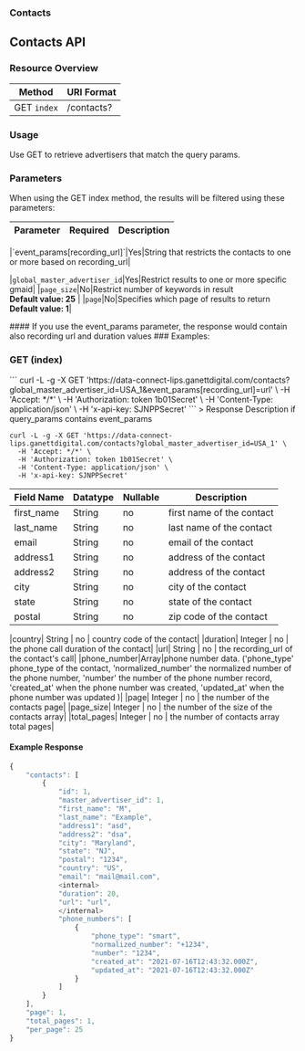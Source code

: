 ### **Contacts**
<a name="lips_contacts"></a>
## Contacts API

### Resource Overview

| Method | URI Format |
|---|---|
| GET `index` | /contacts? |

### Usage
Use GET to retrieve advertisers that match the query params.

### Parameters
When using the GET index method, the results will be filtered using these parameters:

| Parameter | Required | Description |
|---|---|---|

<internal>
|`event_params[recording_url]`|Yes|String that restricts the contacts to one or more based on recording_url|
</internal>

|`global_master_advertiser_id`|Yes|Restrict results to one or more specific gmaid|
|`page_size`|No|Restrict number of keywords in result <br><b>Default value: 25</b> |
|`page`|No|Specifies which page of results to return <br><b>Default value: 1</b>|

<internal>
#### If you use the event_params parameter, the response would contain also recording url and duration values
</internal>
### Examples:

### GET (index)
<internal>
```
curl -L -g -X GET 'https://data-connect-lips.ganettdigital.com/contacts?global_master_advertiser_id=USA_1&event_params[recording_url]=url' \
  -H 'Accept: */*' \
  -H 'Authorization: token 1b01Secret' \
  -H 'Content-Type: application/json' \
  -H 'x-api-key: SJNPPSecret'
```
> Response Description if query_params contains event_params
</internal>

```
curl -L -g -X GET 'https://data-connect-lips.ganettdigital.com/contacts?global_master_advertiser_id=USA_1' \
  -H 'Accept: */*' \
  -H 'Authorization: token 1b01Secret' \
  -H 'Content-Type: application/json' \
  -H 'x-api-key: SJNPPSecret'
```

| Field Name | Datatype | Nullable | Description |
|---|---|---|---|
|first_name| String | no | first name of the contact|
|last_name| String | no | last name of the contact|
|email| String | no | email of the contact|
|address1| String | no | address of the contact|
|address2| String | no | address of the contact|
|city| String | no | city of the contact|
|state| String | no | state of the contact|
|postal| String | no | zip code of the contact|
<internal>
|country| String | no | country code of the contact|
|duration| Integer | no | the phone call duration of the contact|
</internal>
|url| String | no | the recording_url of the contact's call|
|phone_number|Array|phone number data. ('phone_type' phone_type of the contact, 'normalized_number' the normalized number of the phone number, 'number' the number of the phone number record, 'created_at' when the phone number was created, 'updated_at' when the phone number was updated )|
|page| Integer | no | the number of the contacts page|
|page_size| Integer | no | the number of the size of the contacts array|
|total_pages| Integer | no | the number of contacts array total pages|


#### Example Response

```javascript
{
    "contacts": [
        {
            "id": 1,
            "master_advertiser_id": 1,
            "first_name": "M",
            "last_name": "Example",
            "address1": "asd",
            "address2": "dsa",
            "city": "Maryland",
            "state": "NJ",
            "postal": "1234",
            "country": "US",
            "email": "mail@mail.com",
            <internal>
            "duration": 20,
            "url": "url",
            </internal>
            "phone_numbers": [
                {
                    "phone_type": "smart",
                    "normalized_number": "+1234",
                    "number": "1234",
                    "created_at": "2021-07-16T12:43:32.000Z",
                    "updated_at": "2021-07-16T12:43:32.000Z"
                }
            ]
        }
    ],
    "page": 1,
    "total_pages": 1,
    "per_page": 25
}
